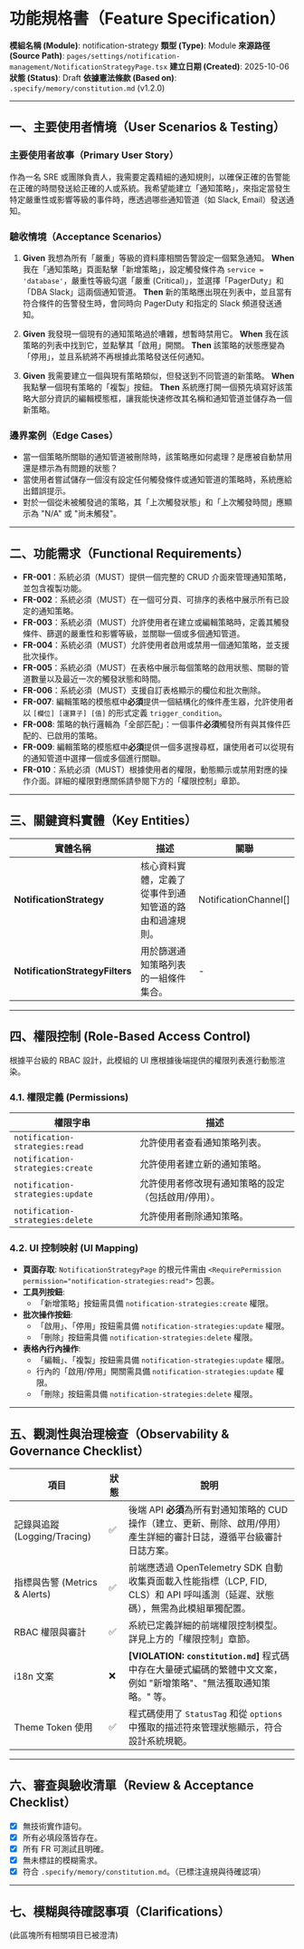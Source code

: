 # 功能規格書（Feature Specification）

**模組名稱 (Module)**: notification-strategy
**類型 (Type)**: Module
**來源路徑 (Source Path)**: `pages/settings/notification-management/NotificationStrategyPage.tsx`
**建立日期 (Created)**: 2025-10-06
**狀態 (Status)**: Draft
**依據憲法條款 (Based on)**: `.specify/memory/constitution.md` (v1.2.0)

---

## 一、主要使用者情境（User Scenarios & Testing）

### 主要使用者故事（Primary User Story）
作為一名 SRE 或團隊負責人，我需要定義精細的通知規則，以確保正確的告警能在正確的時間發送給正確的人或系統。我希望能建立「通知策略」，來指定當發生特定嚴重性或影響等級的事件時，應透過哪些通知管道（如 Slack, Email）發送通知。

### 驗收情境（Acceptance Scenarios）
1.  **Given** 我想為所有「嚴重」等級的資料庫相關告警設定一個緊急通知。
    **When** 我在「通知策略」頁面點擊「新增策略」，設定觸發條件為 `service = 'database'`，嚴重性等級勾選「嚴重 (Critical)」，並選擇「PagerDuty」和「DBA Slack」這兩個通知管道。
    **Then** 新的策略應出現在列表中，並且當有符合條件的告警發生時，會同時向 PagerDuty 和指定的 Slack 頻道發送通知。

2.  **Given** 我發現一個現有的通知策略過於嘈雜，想暫時禁用它。
    **When** 我在該策略的列表中找到它，並點擊其「啟用」開關。
    **Then** 該策略的狀態應變為「停用」，並且系統將不再根據此策略發送任何通知。

3.  **Given** 我需要建立一個與現有策略類似，但發送到不同管道的新策略。
    **When** 我點擊一個現有策略的「複製」按鈕。
    **Then** 系統應打開一個預先填寫好該策略大部分資訊的編輯模態框，讓我能快速修改其名稱和通知管道並儲存為一個新策略。

### 邊界案例（Edge Cases）
- 當一個策略所關聯的通知管道被刪除時，該策略應如何處理？是應被自動禁用還是標示為有問題的狀態？
- 當使用者嘗試儲存一個沒有設定任何觸發條件或通知管道的策略時，系統應給出錯誤提示。
- 對於一個從未被觸發過的策略，其「上次觸發狀態」和「上次觸發時間」應顯示為 "N/A" 或 "尚未觸發"。

---

## 二、功能需求（Functional Requirements）

- **FR-001**：系統必須（MUST）提供一個完整的 CRUD 介面來管理通知策略，並包含複製功能。
- **FR-002**：系統必須（MUST）在一個可分頁、可排序的表格中展示所有已設定的通知策略。
- **FR-003**：系統必須（MUST）允許使用者在建立或編輯策略時，定義其觸發條件、篩選的嚴重性和影響等級，並關聯一個或多個通知管道。
- **FR-004**：系統必須（MUST）允許使用者啟用或禁用一個通知策略，並支援批次操作。
- **FR-005**：系統必須（MUST）在表格中展示每個策略的啟用狀態、關聯的管道數量以及最近一次的觸發狀態和時間。
- **FR-006**：系統必須（MUST）支援自訂表格顯示的欄位和批次刪除。
- **FR-007**: 編輯策略的模態框中**必須**提供一個結構化的條件產生器，允許使用者以 `[欄位] [運算子] [值]` 的形式定義 `trigger_condition`。
- **FR-008**: 策略的執行邏輯為「全部匹配」：一個事件**必須**觸發所有與其條件匹配的、已啟用的策略。
- **FR-009**: 編輯策略的模態框中**必須**提供一個多選搜尋框，讓使用者可以從現有的通知管道中選擇一個或多個進行關聯。
- **FR-010**：系統必須（MUST）根據使用者的權限，動態顯示或禁用對應的操作介面。詳細的權限對應關係請參閱下方的「權限控制」章節。

---

## 三、關鍵資料實體（Key Entities）
| 實體名稱 | 描述 | 關聯 |
|-----------|------|------|
| **NotificationStrategy** | 核心資料實體，定義了從事件到通知管道的路由和過濾規則。 | NotificationChannel[] |
| **NotificationStrategyFilters** | 用於篩選通知策略列表的一組條件集合。 | - |

---

## 四、權限控制 (Role-Based Access Control)

根據平台級的 RBAC 設計，此模組的 UI 應根據後端提供的權限列表進行動態渲染。

### 4.1. 權限定義 (Permissions)
| 權限字串 | 描述 |
|---|---|
| `notification-strategies:read` | 允許使用者查看通知策略列表。 |
| `notification-strategies:create` | 允許使用者建立新的通知策略。 |
| `notification-strategies:update` | 允許使用者修改現有通知策略的設定（包括啟用/停用）。 |
| `notification-strategies:delete` | 允許使用者刪除通知策略。 |

### 4.2. UI 控制映射 (UI Mapping)
- **頁面存取**: `NotificationStrategyPage` 的根元件需由 `<RequirePermission permission="notification-strategies:read">` 包裹。
- **工具列按鈕**:
  - 「新增策略」按鈕需具備 `notification-strategies:create` 權限。
- **批次操作按鈕**:
  - 「啟用」、「停用」按鈕需具備 `notification-strategies:update` 權限。
  - 「刪除」按鈕需具備 `notification-strategies:delete` 權限。
- **表格內行內操作**:
  - 「編輯」、「複製」按鈕需具備 `notification-strategies:update` 權限。
  - 行內的「啟用/停用」開關需具備 `notification-strategies:update` 權限。
  - 「刪除」按鈕需具備 `notification-strategies:delete` 權限。

---

## 五、觀測性與治理檢查（Observability & Governance Checklist）

| 項目 | 狀態 | 說明 |
|------|------|------|
| 記錄與追蹤 (Logging/Tracing) | ✅ | 後端 API **必須**為所有對通知策略的 CUD 操作（建立、更新、刪除、啟用/停用）產生詳細的審計日誌，遵循平台級審計日誌方案。 |
| 指標與告警 (Metrics & Alerts) | ✅ | 前端應透過 OpenTelemetry SDK 自動收集頁面載入性能指標（LCP, FID, CLS）和 API 呼叫遙測（延遲、狀態碼），無需為此模組單獨配置。 |
| RBAC 權限與審計 | ✅ | 系統已定義詳細的前端權限控制模型。詳見上方的「權限控制」章節。 |
| i18n 文案 | ❌ | **[VIOLATION: `constitution.md`]** 程式碼中存在大量硬式編碼的繁體中文文案，例如 "新增策略"、"無法獲取通知策略。" 等。 |
| Theme Token 使用 | ✅ | 程式碼使用了 `StatusTag` 和從 `options` 中獲取的描述符來管理狀態顯示，符合設計系統規範。 |

---

## 六、審查與驗收清單（Review & Acceptance Checklist）

- [x] 無技術實作語句。
- [x] 所有必填段落皆存在。
- [x] 所有 FR 可測試且明確。
- [x] 無未標註的模糊需求。
- [x] 符合 `.specify/memory/constitution.md`。（已標注違規與待確認項）

---

## 七、模糊與待確認事項（Clarifications）

(此區塊所有相關項目已被澄清)